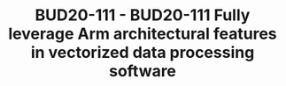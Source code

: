 ---
categories:
- bud20
description: This presentation introduces applying Arm architectural features to VPP
  (Vector Packet Processing) to inspire other performance-sensitive software on Arm
  servers.<br /> <br /> VPP is widely deployed in Arm ecosystem, from embedded hardware
  and edge computing to cloud infrastructure and data center. VPP use-cases include
  vSwitches, vRouters, Gateways, Firewalls and Load Balancers, and support integration
  with OpenStack, Kubernetes, 5G Transport Network and SmartNIC.<br /> <br /> The
  vector processing nature of VPP sets it apart from other virtual switch/router solutions
  and provides many interesting architectural optimization opportunities.<br /> <br
  /> This presentation firstly elaborates why and how vector-based packet forwarding
  is improving the performance greatly compared with traditional scalar packet forwarding.<br
  /> <br /> Secondly, this presentation introduces our efforts on enabling Arm servers
  in VPP community CI/CD in FD.io lab, optimizing the source code and improving its
  performance with AArch64 features on Arm servers.<br /> <br /> Finally, the presentation
  addresses some challenges regarding software performance optimization with AArch64,
  as well as the prospection of deploying the new AArch64 features (SVE, Cache-Stashing)
  on Arm servers to get higher performance for VPP on Arm.
image:
  featured: 'true'
  path: https://static.linaro.org/connect/bud20/images/BUD20-111.png
session_id: BUD20-111
session_speakers:
- speaker_bio: Work Experience<br /> ARM China Inc. | Senior Open Source Software
    Engineer Jun/2018 – Now<br /> Cisco Systems, Inc. | Senior Software Engineer Oct/2011
    – Jun/2018<br /> ZTE Corporation | Software Engineer Jul/2008 -- Aug/2011<br />
    <br /> Education<br /> Zhejiang University | Mechatronics | Master Sep/2006 –
    Jul/2008<br /> Shandong University | Mechatronics | Bachelor Sep/2002 – Jul/2006<br
    />
  speaker_company: ''
  speaker_image: http://avatars.sched.co/5/73/10468654/avatar.jpg.320x320px.jpg?0cc
  speaker_name: Lijian Zhang (Arm Technology China)
  speaker_position: ArmChina, Senior Software Engineer
  speaker_role: attendee, speaker
session_track: Networking
tag: session
tags: Networking
title: BUD20-111 - BUD20-111 Fully leverage Arm architectural features in vectorized
  data processing software
---